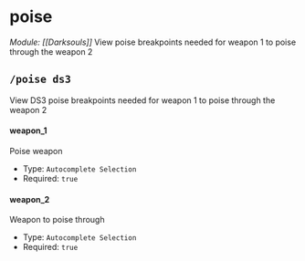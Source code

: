 # poise
*Module: [[Darksouls]]*
View poise breakpoints needed for weapon 1 to poise through the weapon 2
## `/poise ds3`
View DS3 poise breakpoints needed for weapon 1 to poise through the weapon 2
#### weapon_1
Poise weapon
- Type: `Autocomplete Selection`
- Required: `true`
#### weapon_2
Weapon to poise through
- Type: `Autocomplete Selection`
- Required: `true`